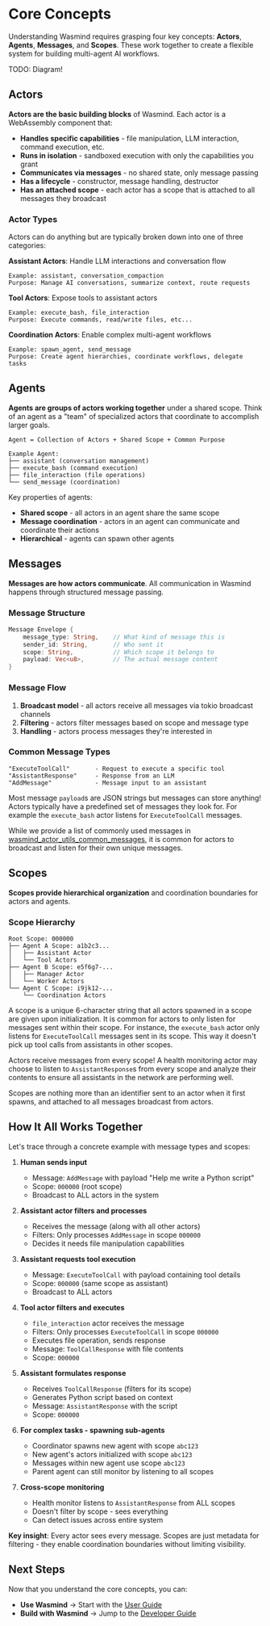 # Core Concepts

Understanding Wasmind requires grasping four key concepts: **Actors**, **Agents**, **Messages**, and **Scopes**. These work together to create a flexible system for building multi-agent AI workflows.

TODO: Diagram!

## Actors

**Actors are the basic building blocks** of Wasmind. Each actor is a WebAssembly component that:

- **Handles specific capabilities** - file manipulation, LLM interaction, command execution, etc.
- **Runs in isolation** - sandboxed execution with only the capabilities you grant
- **Communicates via messages** - no shared state, only message passing
- **Has a lifecycle** - constructor, message handling, destructor
- **Has an attached scope** - each actor has a scope that is attached to all messages they broadcast

### Actor Types

Actors can do anything but are typically broken down into one of three categories:

**Assistant Actors**: Handle LLM interactions and conversation flow
```
Example: assistant, conversation_compaction
Purpose: Manage AI conversations, summarize context, route requests
```

**Tool Actors**: Expose tools to assistant actors
```
Example: execute_bash, file_interaction
Purpose: Execute commands, read/write files, etc... 
```

**Coordination Actors**: Enable complex multi-agent workflows
```  
Example: spawn_agent, send_message
Purpose: Create agent hierarchies, coordinate workflows, delegate tasks
```

## Agents

**Agents are groups of actors working together** under a shared scope. Think of an agent as a "team" of specialized actors that coordinate to accomplish larger goals.

```
Agent = Collection of Actors + Shared Scope + Common Purpose

Example Agent:
├── assistant (conversation management)
├── execute_bash (command execution) 
├── file_interaction (file operations)
└── send_message (coordination)
```

Key properties of agents:
- **Shared scope** - all actors in an agent share the same scope
- **Message coordination** - actors in an agent can communicate and coordinate their actions
- **Hierarchical** - agents can spawn other agents

## Messages

**Messages are how actors communicate**. All communication in Wasmind happens through structured message passing.

### Message Structure
```rust
Message Envelope {
    message_type: String,    // What kind of message this is
    sender_id: String,       // Who sent it
    scope: String,           // Which scope it belongs to  
    payload: Vec<u8>,        // The actual message content
}
```

### Message Flow
1. **Broadcast model** - all actors receive all messages via tokio broadcast channels
2. **Filtering** - actors filter messages based on scope and message type
3. **Handling** - actors process messages they're interested in

### Common Message Types
```
"ExecuteToolCall"       - Request to execute a specific tool
"AssistantResponse"     - Response from an LLM
"AddMessage"            - Message input to an assistant
```

Most message `payload`s are JSON strings but messages can store anything! Actors typically have a predefined set of messages they look for. For example the `execute_bash` actor listens for `ExecuteToolCall` messages.

While we provide a list of commonly used messages in [wasmind_actor_utils_common_messages](https://github.com/SilasMarvin/wasmind/tree/main/crates/wasmind_actor_utils_common_messages), it is common for actors to broadcast and listen for their own unique messages.

## Scopes

**Scopes provide hierarchical organization** and coordination boundaries for actors and agents.

### Scope Hierarchy
```
Root Scope: 000000
├── Agent A Scope: a1b2c3...
│   ├── Assistant Actor
│   └── Tool Actors
├── Agent B Scope: e5f6g7-...
│   ├── Manager Actor
│   └── Worker Actors
└── Agent C Scope: i9jk12-...
    └── Coordination Actors
```

A scope is a unique 6-character string that all actors spawned in a scope are given upon initialization. It is common for actors to only listen for messages sent within their scope. For instance, the `execute_bash` actor only listens for `ExecuteToolCall` messages sent in its scope. This way it doesn't pick up tool calls from assistants in other scopes.

Actors receive messages from every scope! A health monitoring actor may choose to listen to `AssistantResponse`s from every scope and analyze their contents to ensure all assistants in the network are performing well.

Scopes are nothing more than an identifier sent to an actor when it first spawns, and attached to all messages broadcast from actors.

## How It All Works Together

Let's trace through a concrete example with message types and scopes:

1. **Human sends input** 
   - Message: `AddMessage` with payload "Help me write a Python script"
   - Scope: `000000` (root scope)
   - Broadcast to ALL actors in the system

2. **Assistant actor filters and processes**
   - Receives the message (along with all other actors)
   - Filters: Only processes `AddMessage` in scope `000000`
   - Decides it needs file manipulation capabilities

3. **Assistant requests tool execution**
   - Message: `ExecuteToolCall` with payload containing tool details
   - Scope: `000000` (same scope as assistant)
   - Broadcast to ALL actors

4. **Tool actor filters and executes**
   - `file_interaction` actor receives the message
   - Filters: Only processes `ExecuteToolCall` in scope `000000`
   - Executes file operation, sends response
   - Message: `ToolCallResponse` with file contents
   - Scope: `000000`

5. **Assistant formulates response**
   - Receives `ToolCallResponse` (filters for its scope)
   - Generates Python script based on context
   - Message: `AssistantResponse` with the script
   - Scope: `000000`

6. **For complex tasks - spawning sub-agents**
   - Coordinator spawns new agent with scope `abc123`
   - New agent's actors initialized with scope `abc123`
   - Messages within new agent use scope `abc123`
   - Parent agent can still monitor by listening to all scopes

7. **Cross-scope monitoring**
   - Health monitor listens to `AssistantResponse` from ALL scopes
   - Doesn't filter by scope - sees everything
   - Can detect issues across entire system

**Key insight**: Every actor sees every message. Scopes are just metadata for filtering - they enable coordination boundaries without limiting visibility.

## Next Steps

Now that you understand the core concepts, you can:
- **Use Wasmind** → Start with the [User Guide](./user-guide/README.md)
- **Build with Wasmind** → Jump to the [Developer Guide](./developer-guide/README.md)
